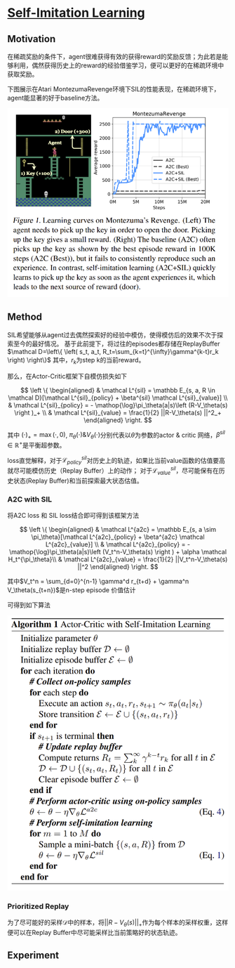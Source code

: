 # [Self-Imitation Learning](https://arxiv.org/abs/1806.05635)

## Motivation
在稀疏奖励的条件下，agent很难获得有效的获得reward的奖励反馈；为此若是能够利用，偶然获得历史上的reward的经验借鉴学习，便可以更好的在稀疏环境中获取奖励。

下图展示在Atari MontezumaRevenge环境下SIL的性能表现，在稀疏环境下，agent能显著的好于baseline方法。

![](fig/SIL/example_experiment.png)

## Method
SIL希望能够从agent过去偶然探索好的经验中模仿，使得模仿后的效果不次于探索至今的最好情况。
基于此前提下，将过往的episodes都存储在ReplayBuffer 
$\mathcal D=\left\{ \left( s_t, a_t, R_t=\sum_{k=t}^{\infty}\gamma^{k-t}r_k \right) \right\}$
其中，$r_k$为step k的当前reward。

那么，在Actor-Critic框架下自模仿损失如下

$$
    \left \{ 
        \begin{aligned}
            & \mathcal L^{sil} = \mathbb E_{s, a, R \in \mathcal D}[\mathcal L^{sil}_{policy} + \beta^{sil} \mathcal L^{sil}_{value}] \\
            & \mathcal L^{sil}_{policy} = - \mathop{\log}\pi_\theta(a|s)\left (R-V_\theta(s) \right )_+ \\
            & \mathcal L^{sil}_{value} = \frac{1}{2} ||R-V_\theta(s) ||^2_+
        \end{aligned}
    \right. 
$$

其中 $\left( \cdot \right )_+ = \mathop{\max}\left ( \cdot, 0\right )$, $\pi_\theta(\cdot) \& V_\theta(\cdot)$分别代表以$\theta$为参数的actor & critic 网络，$\beta^{sil} \in \mathbb R^+$是平衡超参数。

loss直觉解释，对于$\mathcal L^{sil}_{policy}$对历史上的轨迹，如果比当前value函数的估值要高就尽可能模仿历史（Replay Buffer）上的动作；
对于$\mathcal L^{sil}_{value}$，尽可能保有在历史状态(Replay Buffer)和当前探索最大状态估值。

### A2C with SIL
将A2C loss 和 SIL loss结合即可得到该框架方法

$$
    \left \{ 
        \begin{aligned}
            & \mathcal L^{a2c} = \mathbb E_{s, a \sim \pi_\theta}[\mathcal L^{a2c}_{policy} + \beta^{a2c} \mathcal L^{a2c}_{value}] \\
            & \mathcal L^{a2c}_{policy} = - \mathop{\log}\pi_\theta(a|s)\left (V_t^n-V_\theta(s) \right ) + \alpha \mathcal H_t^{\pi_\theta}\\
            & \mathcal L^{a2c}_{value} = \frac{1}{2} ||V_t^n-V_\theta(s) ||^2
        \end{aligned}
    \right. 
$$

其中$V_t^n = \sum_{d=0}^{n-1} \gamma^d r_{t+d} + \gamma^n V_\theta(s_{t+n})$是n-step episode 价值估计

可得到如下算法

![](fig/SIL/algo.png)

### Prioritized Replay
为了尽可能好的采样$\mathcal D$中的样本，将$||R-V_\theta(s) ||_+$作为每个样本的采样权重，这样便可以在Replay Buffer中尽可能采样比当前策略好的状态轨迹。

## Experiment
